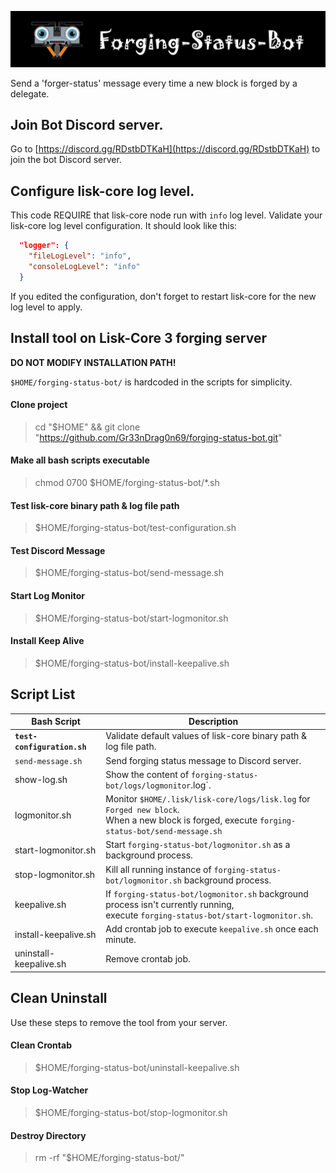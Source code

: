 ![##Images_README_Header##](./img/discord_banner.png)

Send a 'forger-status' message every time a new block is forged by a delegate.

## Join Bot Discord server.

Go to [https://discord.gg/RDstbDTKaH](https://discord.gg/RDstbDTKaH) to join the bot Discord server.

## Configure lisk-core log level.

This code REQUIRE that lisk-core node run with `info` log level. Validate your lisk-core log level configuration. It should look like this:

```json
  "logger": {
    "fileLogLevel": "info",
    "consoleLogLevel": "info"
  }
```

If you edited the configuration, don't forget to restart lisk-core for the new log level to apply.


## Install tool on Lisk-Core 3 forging server

**DO NOT MODIFY INSTALLATION PATH!** 

`$HOME/forging-status-bot/` is hardcoded in the scripts for simplicity.

#### Clone project
> cd "$HOME" && git clone "https://github.com/Gr33nDrag0n69/forging-status-bot.git"

#### Make all bash scripts executable
> chmod 0700 $HOME/forging-status-bot/*.sh

#### Test lisk-core binary path & log file path
> $HOME/forging-status-bot/test-configuration.sh

#### Test Discord Message
> $HOME/forging-status-bot/send-message.sh

#### Start Log Monitor
> $HOME/forging-status-bot/start-logmonitor.sh

#### Install Keep Alive
> $HOME/forging-status-bot/install-keepalive.sh

## Script List

| Bash Script                 | Description                                                                                                                                         |
| --------------------------- | --------------------------------------------------------------------------------------------------------------------------------------------------- |
| **`test-configuration.sh`** | Validate default values of lisk-core binary path & log file path.                                                                                   |
| `send-message.sh`           | Send forging status message to Discord server.                                                                                                      |
| show-log.sh                 | Show the content of `forging-status-bot/logs/logmonitor`.log`.                                                                                      |
| logmonitor.sh               | Monitor `$HOME/.lisk/lisk-core/logs/lisk.log` for `Forged new block`.<br />When a new block is forged, execute `forging-status-bot/send-message.sh` |
| start-logmonitor.sh         | Start `forging-status-bot/logmonitor.sh` as a background process.                                                                                   |
| stop-logmonitor.sh          | Kill all running instance of `forging-status-bot/logmonitor.sh` background process.                                                                 |
| keepalive.sh                | If `forging-status-bot/logmonitor.sh` background process isn't currently running,<br />execute `forging-status-bot/start-logmonitor.sh`.            |
| install-keepalive.sh        | Add crontab job to execute `keepalive.sh` once each minute.                                                                                         |
| uninstall-keepalive.sh      | Remove crontab job.                                                                                                                                 |


## Clean Uninstall

Use these steps to remove the tool from your server.

#### Clean Crontab
> $HOME/forging-status-bot/uninstall-keepalive.sh

#### Stop Log-Watcher
> $HOME/forging-status-bot/stop-logmonitor.sh

#### Destroy Directory
> rm -rf "$HOME/forging-status-bot/"
